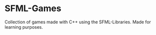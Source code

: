 # SFML-Games
Collection of games made with C++ using the SFML-Libraries. Made for learning purposes.
